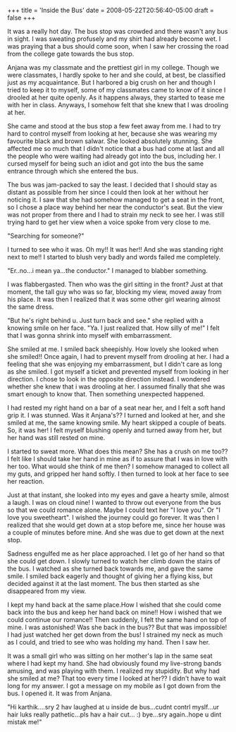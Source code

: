 +++
title = 'Inside the Bus'
date = 2008-05-22T20:56:40-05:00
draft = false
+++

It was a really hot day. The bus stop was crowded and there wasn't any bus in sight. I was sweating profusely and my shirt had already become wet. I was praying that a bus should come soon, when I saw her crossing the road from the college gate towards the bus stop.

Anjana was my classmate and the prettiest girl in my college. Though we were classmates, I hardly spoke to her and she could, at best, be classified just as my acquaintance. But I harbored a big crush on her and though I tried to keep it to myself, some of my classmates came to know of it since I drooled at her quite openly. As it happens always, they started to tease me with her in class. Anyways, I somehow felt that she knew that I was drooling at her.

She came and stood at the bus stop a few feet away from me. I had to try hard to control myself from looking at her, because she was wearing my favourite black and brown salwar. She looked absolutely stunning. She affected me so much that I didn't notice that a bus had come at last and all the people who were waiting had already got into the bus, including her. I cursed myself for being such an idiot and got into the bus the same entrance through which she entered the bus.

The bus was jam-packed to say the least. I decided that I should stay as distant as possible from her since I could then look at her without her noticing it. I saw that she had somehow managed to get a seat in the front, so I chose a place way behind her near the conductor's seat. But the view was not proper from there and I had to strain my neck to see her. I was still trying hard to get her view when a voice spoke from very close to me.

"Searching for someone?"

I turned to see who it was. Oh my!! It was her!! And she was standing right next to me!! I started to blush very badly and words failed me completely.

"Er..no...i mean ya...the conductor." I managed to blabber something.

I was flabbergasted. Then who was the girl sitting in the front? Just at that moment, the tall guy who was so far, blocking my view, moved away from his place. It was then I realized that it was some other girl wearing almost the same dress.

"But he's right behind u. Just turn back and see." she replied with a knowing smile on her face.
"Ya. I just realized that. How silly of me!" I felt that I was gonna shrink into myself with embarrassment.

She smiled at me. I smiled back sheepishly. How lovely she looked when she smiled!! Once again, I had to prevent myself from drooling at her. I had a feeling that she was enjoying my embarrassment, but I didn't care as long as she smiled. I got myself a ticket and prevented myself from looking in her direction. I chose to look in the opposite direction instead. I wondered whether she knew that i was drooling at her. I assumed finally that she was smart enough to know that. Then something unexpected happened.

I had rested my right hand on a bar of a seat near her, and I felt a soft hand grip it. I was stunned. Was it Anjana's?? I turned and looked at her, and she smiled at me, the same knowing smile. My heart skipped a couple of beats. So, it was her! I felt myself blushing openly and turned away from her, but her hand was still rested on mine.

I started to sweat more. What does this mean? She has a crush on me too?? I felt like I should take her hand in mine as if to assure that I was in love with her too. What would she think of me then? I somehow managed to collect all my guts, and gripped her hand softly. I then turned to look at her face to see her reaction.

Just at that instant, she looked into my eyes and gave a hearty smile, almost a laugh. I was on cloud nine! I wanted to throw out everyone from the bus so that we could romance alone. Maybe I could text her "I love you". Or "I love you sweetheart". I wished the journey could go forever. It was then I realized that she would get down at a stop before me, since her house was a couple of minutes before mine. And she was due to get down at the next stop.

Sadness engulfed me as her place approached. I let go of her hand so that she could get down. I slowly turned to watch her climb down the stairs of the bus. I watched as she turned back towards me, and gave the same smile. I smiled back eagerly and thought of giving her a flying kiss, but decided against it at the last moment. The bus then started as she disappeared from my view.

I kept my hand back at the same place.How I wished that she could come back into the bus and keep her hand back on mine!! How i wished that we could continue our romance!! Then suddenly, I felt the same hand on top of mine. I was astonished! Was she back in the bus?? But that was impossible! I had just watched her get down from the bus! I strained my neck as much as I could, and tried to see who was holding my hand. Then I saw her.

It was a small girl who was sitting on her mother's lap in the same seat where I had kept my hand. She had obviously found my live-strong bands amusing, and was playing with them. I realized my stupidity. But why had she smiled at me? That too every time I looked at her?? I didn't have to wait long for my answer. I got a message on my mobile as I got down from the bus. I opened it. It was from Anjana.

"Hi karthik....sry 2 hav laughed at u inside de bus...cudnt contrl myslf...ur hair luks really pathetic...pls hav a hair cut... :) bye...sry again..hope u dint mistak me!"
